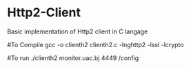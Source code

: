 # Http2-Client
Basic implementation of Http2 client in C langage

#To Compile 
gcc -o clienth2 clienth2.c -lnghttp2 -lssl -lcrypto

#To run
./clienth2 monitor.uac.bj 4449 /config

